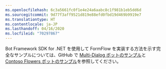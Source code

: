 ```yaml
---
ms.openlocfilehash: 6c3a5661fc0f1e4e24a6aabc8c1f981b1eb5dd6d
ms.sourcegitcommit: 9d77f3aff9521d819e88efd0fbd19d469b9919e7
ms.translationtype: HT
ms.contentlocale: ja-JP
ms.lasthandoff: 04/16/2020
ms.locfileid: "70297867"
---
```

Bot Framework SDK for .NET を使用して FormFlow を実装する方法を示す完全なサンプルについては、GitHub で <a href="https://aka.ms/v3-cs-core-multiDialogs" target="_blank">Multi-Dialog ボットのサンプル</a>と <a href="https://aka.ms/v3-cs-demo-contosoFlowers" target="_blank">Contoso Flowers ボットのサンプル</a>を参照してください。

